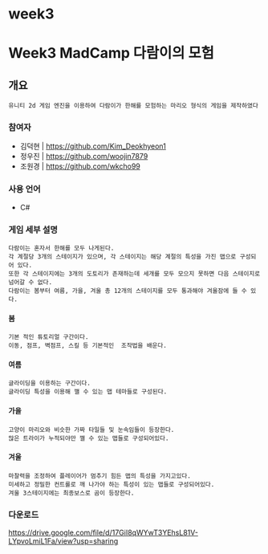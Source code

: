 # week3

# Week3 MadCamp 다람이의 모험
## 개요
```
유니티 2d 게임 엔진을 이용하여 다람이가 한해를 모험하는 마리오 형식의 게임을 제작하였다
```
### 참여자
- 김덕현 | https://github.com/Kim_Deokhyeon1
- 정우진 | https://github.com/woojin7879
- 조원경 | https://github.com/wkcho99
### 사용 언어
- C#
### 게임 세부 설명
```
다람이는 혼자서 한해를 모두 나게된다.
각 계절당 3개의 스테이지가 있으며, 각 스테이지는 해당 계절의 특성을 가진 맵으로 구성되어 있다.
또한 각 스테이지에는 3개의 도토리가 존재하는데 세개를 모두 모으지 못하면 다음 스테이지로 넘어갈 수 없다.
다람이는 봄부터 여름, 가을, 겨울 총 12개의 스테이지를 모두 통과해야 겨울잠에 들 수 있다.
```

#### 봄
```
기본 적인 튜토리얼 구간이다.
이동, 점프, 벽점프, 스킬 등 기본적인  조작법을 배운다.
```

#### 여름
```
글라이딩을 이용하는 구간이다.
글라이딩 특성을 이용해 깰 수 있는 맵 테마들로 구성된다.
```

#### 가을

```
고양이 마리오와 비슷한 가짜 타일들 및 눈속임들이 등장한다.
많은 트라이가 누적되야만 깰 수 있는 맵들로 구성되어있다.
```

#### 겨울

```
마찰력을 조정하여 플레이어가 멈추기 힘든 맵의 특성을 가지고있다.
미세하고 정밀한 컨트롤로 깨 나가야 하는 특성이 있는 맵들로 구성되어있다.
겨울 3스테이지에는 최종보스로 곰이 등장한다.
```
### 다운로드
https://drive.google.com/file/d/17GiI8qWYwT3YEhsL81V-LYpvoLmiL1Fa/view?usp=sharing
